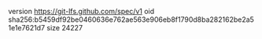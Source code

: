 version https://git-lfs.github.com/spec/v1
oid sha256:b5459df92be0460636e762ae563e906eb8f1790d8ba282162be2a51e1e7621d7
size 24227
